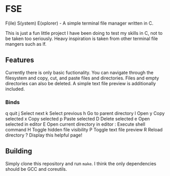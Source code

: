 # FSE

F(ile) S(ystem) E(xplorer) - A simple terminal file manager written in C.

This is just a fun little project I have been doing to test my skills in C, not to be taken too seriously. Heavy inspiration is taken from other terminal file mangers such as lf.

## Features

Currently there is only basic fuctionality. You can navigate through the filesystem and copy, cut, and paste files and directories. Files and empty directories can also be deleted. A simple text file preview is additionally included.

### Binds

q	quit
j	Select next
k	Select previous
h	Go to parent directory
l	Open
y	Copy selected
x	Copy selected
p	Paste selected
D	Delete selected
e	Open selected in editor
E	Open current directory in editor
:	Execute shell command
H	Toggle hidden file visibility
P	Toggle text file preview
R	Reload directory
?	Display this helpful page!

## Building

Simply clone this repository and run `make`. I think the only dependencies should be GCC and coreutils.
